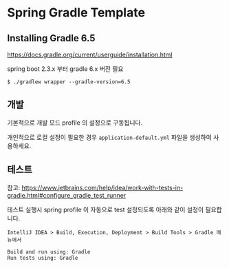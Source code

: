 # Spring Gradle Template

## Installing Gradle 6.5

https://docs.gradle.org/current/userguide/installation.html

spring boot 2.3.x 부터 gradle 6.x 버전 필요

```
$ ./gradlew wrapper --gradle-version=6.5
```

## 개발

기본적으로 개발 모드 profile 의 설정으로 구동됩니다.

개인적으로 로컬 설정이 필요한 경우 `application-default.yml` 파일을 생성하여 사용하세요.

## 테스트

참고: https://www.jetbrains.com/help/idea/work-with-tests-in-gradle.html#configure_gradle_test_runner

테스트 실행시 spring profile 이 자동으로 test 설정되도록 아래와 같이 설정이 필요합니다.

```
IntelliJ IDEA > Build, Execution, Deployment > Build Tools > Gradle 메뉴에서

Build and run using: Gradle
Run tests using: Gradle
```